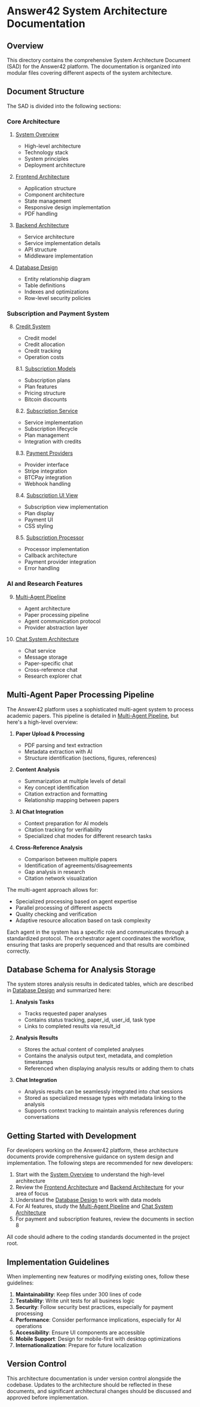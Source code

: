 # Answer42 System Architecture Documentation

## Overview

This directory contains the comprehensive System Architecture Document (SAD) for the Answer42 platform. The documentation is organized into modular files covering different aspects of the system architecture.

## Document Structure

The SAD is divided into the following sections:

### Core Architecture

1. [System Overview](./01-system-overview.md)
   * High-level architecture
   * Technology stack
   * System principles
   * Deployment architecture

2. [Frontend Architecture](./02-frontend-architecture.md)
   * Application structure
   * Component architecture
   * State management
   * Responsive design implementation
   * PDF handling

3. [Backend Architecture](./03-backend-architecture.md)
   * Service architecture
   * Service implementation details
   * API structure
   * Middleware implementation

4. [Database Design](./04-database-design.md)
   * Entity relationship diagram
   * Table definitions
   * Indexes and optimizations
   * Row-level security policies

### Subscription and Payment System

8. [Credit System](./08-credit-system.md)
   * Credit model
   * Credit allocation
   * Credit tracking
   * Operation costs

   8.1. [Subscription Models](./08.1-subscription-models.md)
      * Subscription plans
      * Plan features
      * Pricing structure
      * Bitcoin discounts

   8.2. [Subscription Service](./08.2-subscription-service.md)
      * Service implementation
      * Subscription lifecycle
      * Plan management
      * Integration with credits

   8.3. [Payment Providers](./08.3-payment-providers.md)
      * Provider interface
      * Stripe integration
      * BTCPay integration
      * Webhook handling

   8.4. [Subscription UI View](./08.4-subscription-ui-view.md)
      * Subscription view implementation
      * Plan display
      * Payment UI
      * CSS styling

   8.5. [Subscription Processor](./08.5-subscription-processor.md)
      * Processor implementation
      * Callback architecture
      * Payment provider integration
      * Error handling

### AI and Research Features

9. [Multi-Agent Pipeline](./09-multi-agent-pipeline.md)
   * Agent architecture
   * Paper processing pipeline
   * Agent communication protocol
   * Provider abstraction layer

10. [Chat System Architecture](./10-chat-system-architecture.md)
    * Chat service
    * Message storage
    * Paper-specific chat
    * Cross-reference chat
    * Research explorer chat

## Multi-Agent Paper Processing Pipeline

The Answer42 platform uses a sophisticated multi-agent system to process academic papers. This pipeline is detailed in [Multi-Agent Pipeline](./09-multi-agent-pipeline.md), but here's a high-level overview:

1. **Paper Upload & Processing**
   * PDF parsing and text extraction
   * Metadata extraction with AI
   * Structure identification (sections, figures, references)

2. **Content Analysis**
   * Summarization at multiple levels of detail
   * Key concept identification
   * Citation extraction and formatting
   * Relationship mapping between papers

3. **AI Chat Integration**
   * Context preparation for AI models
   * Citation tracking for verifiability
   * Specialized chat modes for different research tasks

4. **Cross-Reference Analysis**
   * Comparison between multiple papers
   * Identification of agreements/disagreements
   * Gap analysis in research
   * Citation network visualization

The multi-agent approach allows for:
* Specialized processing based on agent expertise
* Parallel processing of different aspects
* Quality checking and verification
* Adaptive resource allocation based on task complexity

Each agent in the system has a specific role and communicates through a standardized protocol. The orchestrator agent coordinates the workflow, ensuring that tasks are properly sequenced and that results are combined correctly.

## Database Schema for Analysis Storage

The system stores analysis results in dedicated tables, which are described in [Database Design](./04-database-design.md) and summarized here:

1. **Analysis Tasks**
   * Tracks requested paper analyses
   * Contains status tracking, paper_id, user_id, task type
   * Links to completed results via result_id

2. **Analysis Results**
   * Stores the actual content of completed analyses
   * Contains the analysis output text, metadata, and completion timestamps
   * Referenced when displaying analysis results or adding them to chats

3. **Chat Integration**
   * Analysis results can be seamlessly integrated into chat sessions
   * Stored as specialized message types with metadata linking to the analysis
   * Supports context tracking to maintain analysis references during conversations

## Getting Started with Development

For developers working on the Answer42 platform, these architecture documents provide comprehensive guidance on system design and implementation. The following steps are recommended for new developers:

1. Start with the [System Overview](./01-system-overview.md) to understand the high-level architecture
2. Review the [Frontend Architecture](./02-frontend-architecture.md) and [Backend Architecture](./03-backend-architecture.md) for your area of focus
3. Understand the [Database Design](./04-database-design.md) to work with data models
4. For AI features, study the [Multi-Agent Pipeline](./09-multi-agent-pipeline.md) and [Chat System Architecture](./10-chat-system-architecture.md)
5. For payment and subscription features, review the documents in section 8

All code should adhere to the coding standards documented in the project root.

## Implementation Guidelines

When implementing new features or modifying existing ones, follow these guidelines:

1. **Maintainability**: Keep files under 300 lines of code
2. **Testability**: Write unit tests for all business logic
3. **Security**: Follow security best practices, especially for payment processing
4. **Performance**: Consider performance implications, especially for AI operations
5. **Accessibility**: Ensure UI components are accessible
6. **Mobile Support**: Design for mobile-first with desktop optimizations
7. **Internationalization**: Prepare for future localization

## Version Control

This architecture documentation is under version control alongside the codebase. Updates to the architecture should be reflected in these documents, and significant architectural changes should be discussed and approved before implementation.
